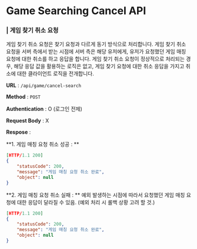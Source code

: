 # Game Searching Cancel API

### | 게임 찾기 취소 요청 

게임 찾기 취소 요청은 찾기 요청과 다르게 동기 방식으로 처리합니다. 게임 찾기 취소 요청을 서버 측에서 받는 시점에 서버 측은 해당 유저에게, 유저가 요청했던 게임 매칭 요청에 대한 취소를 하고 응답을 합니다. 게임 찾기 취소 요청이 정상적으로 처리되는 경우, 해당 응답 값을 활용하는 로직은 없고, 게임 찾기 요청에 대한 취소 응답을 가지고 취소에 대한 클라이언트 로직을 전개합니다. 

**URL** : `/api/game/cancel-search`

**Method** : `POST`

**Authentication** : O (로그인 전제) 

**Request Body** : X 

**Respose** : 

**1. 게임 매칭 요청 취소 성공 : ** 

```json
[HTTP/1.1 200]
{
    "statusCode": 200,
    "message": "게임 매칭 요청 취소 완료",
    "object": null
}
```

**2. 게임 매칭 요청 취소 실패 : ** 예외 발생하는 시점에 따라서 요청했던 게임 매칭 요청에 대한 응답이 달라질 수 있음. (예외 처리 시 롤백 상황 고려 할 것.)

```json
[HTTP/1.1 200]
{
    "statusCode": 200,
    "message": "게임 매칭 요청 취소 완료",
    "object": null
}
```

